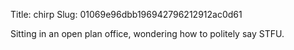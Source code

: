 Title: chirp
Slug: 01069e96dbb196942796212912ac0d61

Sitting in an open plan office, wondering how to politely say STFU.
